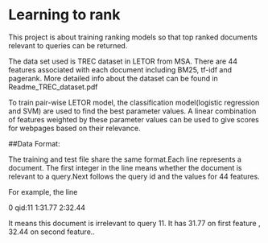 # Learning to rank

This project is about training ranking models so that top ranked documents relevant to queries can be returned.

The data set used is TREC dataset in LETOR from MSA. There are 44 features associated with each document including BM25, tf-idf and pagerank. More detailed info about the dataset can be found in Readme_TREC_dataset.pdf

To train pair-wise LETOR model, the classification model(logistic regression and SVM) are used to find the best parameter values. A linear combination of features weighted by these parameter values can be used to give scores for webpages based on their relevance.

##Data Format:

The training and test file share the same format.Each line represents a document. The first integer in the line means whether the document is relevant to a query.Next follows the query id and the values for 44 features. 

For example, the line

0 qid:11 1:31.77 2:32.44

It means this document is irrelevant to query 11. It has 31.77 on first feature , 32.44 on second feature..
